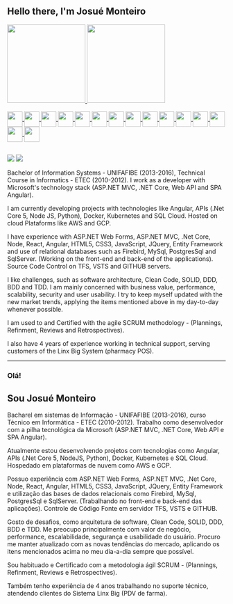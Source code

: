 ## Hello there, I'm Josué Monteiro

<div>
  <a href="https://github.com/eaglejosue">
  <img height="180em" src="https://github-readme-stats.vercel.app/api?username=eaglejosue&show_icons=true&theme=onedark&include_all_commits=true&count_private=true"/>
  <img height="180em" src="https://github-readme-stats.vercel.app/api/top-langs/?username=eaglejosue&layout=compact&langs_count=16&count_private=true&theme=onedark"/>
</div>

<div style="display: inline_block"><br>
  <img align="center" alt"Josue-Net" height="35" widht="45" src="https://cdn.jsdelivr.net/gh/devicons/devicon/icons/dotnetcore/dotnetcore-original.svg">
  <img align="center" alt"Josue-Vs" height="35" widht="45" src="https://cdn.jsdelivr.net/gh/devicons/devicon/icons/vscode/vscode-original.svg" />
  <img align="center" alt"Josue-Ts" height="35" widht="45" src="https://cdn.jsdelivr.net/gh/devicons/devicon/icons/typescript/typescript-original.svg">
  <img align="center" alt"Josue-Js" height="35" widht="45" src="https://cdn.jsdelivr.net/gh/devicons/devicon/icons/javascript/javascript-original.svg">
  <img align="center" alt"Josue-Html" height="35" widht="45" src="https://cdn.jsdelivr.net/gh/devicons/devicon/icons/html5/html5-original.svg">
  <img align="center" alt"Josue-Css" height="35" widht="45" src="https://cdn.jsdelivr.net/gh/devicons/devicon/icons/css3/css3-original.svg">
  <img align="center" alt"Josue-Azure" height="35" widht="45" src="https://cdn.jsdelivr.net/gh/devicons/devicon/icons/azure/azure-original.svg">
  <img align="center" alt"Josue-Aws" height="35" widht="45" src="https://cdn.jsdelivr.net/gh/devicons/devicon/icons/amazonwebservices/amazonwebservices-original.svg">
  <img align="center" alt"Josue-Gcp" height="35" widht="45" src="https://cdn.jsdelivr.net/gh/devicons/devicon/icons/googlecloud/googlecloud-plain-wordmark.svg">
  <img align="center" alt"Josue-Docker" height="35" widht="45" src="https://cdn.jsdelivr.net/gh/devicons/devicon/icons/docker/docker-original-wordmark.svg">
  <img align="center" alt"Josue-Kubernetes" height="35" widht="45" src="https://cdn.jsdelivr.net/gh/devicons/devicon/icons/kubernetes/kubernetes-plain.svg">
  <img align="center" alt"Josue-Node" height="35" widht="45" src="https://cdn.jsdelivr.net/gh/devicons/devicon/icons/nodejs/nodejs-original.svg">
  <img align="center" alt"Josue-MySql" height="35" widht="45" src="https://cdn.jsdelivr.net/gh/devicons/devicon/icons/mysql/mysql-original-wordmark.svg">
  <img align="center" alt"Josue-Sql" height="35" widht="45" src="https://cdn.jsdelivr.net/gh/devicons/devicon/icons/microsoftsqlserver/microsoftsqlserver-plain.svg">
  <img align="center" alt"Josue-Postgresql" height="35" widht="45" src="https://cdn.jsdelivr.net/gh/devicons/devicon/icons/postgresql/postgresql-original.svg">
</div>
  
  ##
  
<div>
  <a href="mailto:eaglejosue@gmail.com" target="_blank"> <img src="https://img.shields.io/badge/Gmail-D14836?style=for-the-badge&logo=gmail&logoColor=white" target="_blank"></a>
  <a href="https://www.linkedin.com/in/josu%C3%A9-monteiro-08163371/" target="_blank"> <img src="https://img.shields.io/badge/LinkedIn-0077B5?style=for-the-badge&logo=linkedin&logoColor=white" target="_blank"></a>
</div> 

Bachelor of Information Systems - UNIFAFIBE (2013-2016), Technical Course in Informatics - ETEC (2010-2012).
I work as a developer with Microsoft's technology stack (ASP.NET MVC, .NET Core, Web API and SPA Angular).

I am currently developing projects with technologies like Angular, APIs (.Net Core 5, Node JS, Python), Docker, Kubernetes and SQL Cloud. Hosted on cloud Plataforms like AWS and GCP.

I have experience with ASP.NET Web Forms, ASP.NET MVC, .Net Core, Node, React, Angular, HTML5, CSS3, JavaScript, JQuery, Entity Framework and use of relational databases such as Firebird, MySql, PostgresSql and SqlServer. (Working on the front-end and back-end of the applications).
Source Code Control on TFS, VSTS and GITHUB servers.

I like challenges, such as software architecture, Clean Code, SOLID, DDD, BDD and TDD.
I am mainly concerned with business value, performance, scalability, security and user usability.
I try to keep myself updated with the new market trends, applying the items mentioned above in my day-to-day whenever possible.

I am used to and Certified with the agile SCRUM methodology - (Plannings, Refinment, Reviews and Retrospectives).

I also have 4 years of experience working in technical support, serving customers of the Linx Big System (pharmacy POS).

-----------------------------------------------------------------------------------------------------------------------------------------------------

### Olá!

## Sou Josué Monteiro

Bacharel em sistemas de Informação - UNIFAFIBE (2013-2016), curso Técnico em Informática - ETEC (2010-2012).
Trabalho como desenvolvedor com a pilha tecnológica da Microsoft (ASP.NET MVC, .NET Core, Web API e SPA Angular).

Atualmente estou desenvolvendo projetos com tecnologias como Angular, APIs (.Net Core 5, NodeJS, Python), Docker, Kubernetes e SQL Cloud. Hospedado em plataformas de nuvem como AWS e GCP.

Possuo experiência com ASP.NET Web Forms, ASP.NET MVC, .Net Core, Node, React, Angular, HTML5, CSS3, JavaScript, JQuery, Entity Framework e utilização das bases de dados relacionais como Firebird, MySql, PostgresSql e SqlServer. (Trabalhando no front-end e back-end das aplicações).
Controle de Código Fonte em servidor TFS, VSTS e GITHUB.

Gosto de desafios, como arquitetura de software, Clean Code, SOLID, DDD, BDD e TDD.
Me preocupo principalmente com valor de negócio, performance, escalabilidade, segurança e usabilidade do usuário.
Procuro me manter atualizado com as novas tendências do mercado, aplicando os itens mencionados acima no meu dia-a-dia sempre que possível.

Sou habituado e Certificado com a metodologia ágil SCRUM - (Plannings, Refinment, Reviews e Retrospectives).

Também tenho experiência de 4 anos trabalhando no suporte técnico, atendendo clientes do Sistema Linx Big (PDV de farma).
